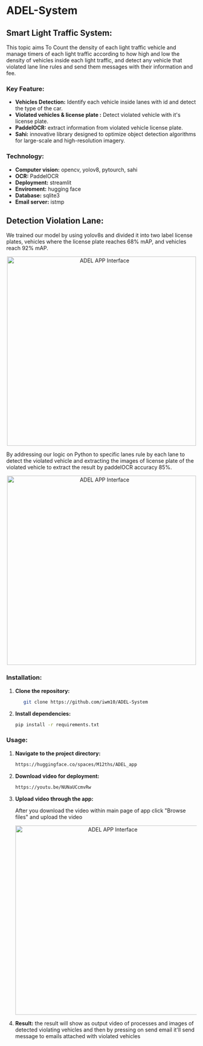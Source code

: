 # ADEL-System
















## Smart Light Traffic System:
This topic aims To Count the density of each light traffic vehicle and manage timers of each light traffic according to how high and low the density of vehicles inside each light traffic, and detect any vehicle that violated lane line rules and send them messages with their information and fee. 

### Key Feature:
- **Vehicles  Detection:** Identify each vehicle inside lanes with id and detect the type of the car.
- **Violated vehicles & license plate :** Detect violated vehicle with it's license plate.
- **PaddelOCR:** extract information from violated vehicle license plate.
- **Sahi:** innovative library designed to optimize object detection algorithms for large-scale and high-resolution imagery.



### Technology:
- **Computer vision:** opencv, yolov8, pytourch, sahi
- **OCR:** PaddelOCR
- **Deployment:** streamlit
- **Enviroment:** hugging face
- **Database:** sqlite3
- **Email server:** istmp

## Detection Violation Lane:
We trained our model by using yolov8s and divided it into two label license plates, vehicles where the license plate reaches 68% mAP, and vehicles reach 92% mAP.
<div align="center">
    <img src="https://github.com/iwm10/ADEL-System/blob/main/Detection-Violation-System/Interface%20ADEL_APP.jpg" alt="ADEL APP Interface" width="500"/>
</div>



By addressing our logic on Python to specific lanes rule by each lane to detect the violated vehicle and extracting the images of license plate of the violated vehicle to extract the result by paddelOCR accuracy 85%.

<div align="center">
    <img src="https://github.com/iwm10/ADEL-System/blob/main/Detection-Violation-System/Interface%20ADEL_APP.jpg" alt="ADEL APP Interface" width="500"/>
</div>

### Installation:
1. **Clone the repository:**
    ```bash
       git clone https://github.com/iwm10/ADEL-System   
2. **Install dependencies:**
   ```bash
   pip install -r requirements.txt
### Usage:
1. **Navigate to the project directory:**
   ```bash
   https://huggingface.co/spaces/M12ths/ADEL_app
2. **Download video for deployment:**
   ```bash
   https://youtu.be/NUNaUCcmvRw
3. **Upload video through the app:**
   
    After you download the video within main page of app click "Browse files" and upload the video

   <div align="center">
    <img src="https://github.com/iwm10/ADEL-System/blob/main/Detection-Violation-System/Interface%20ADEL_APP.jpg" alt="ADEL APP Interface" width="500"/>
</div>

 4. **Result:**
    the result will show as output video of processes and images of detected violating vehicles and then by pressing on send email it'll send message to emails attached with violated vehicles

    
